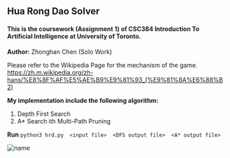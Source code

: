 ## Hua Rong Dao Solver

#### This is the coursework (Assignment 1) of CSC384 Introduction To Artificial Intelligence at University of Toronto.

**Author:** Zhonghan Chen (Solo Work)

Please refer to the Wikipedia Page for the mechanism of the game. \
https://zh.m.wikipedia.org/zh-hans/%E8%8F%AF%E5%AE%B9%E9%81%93_(%E9%81%8A%E6%88%B2)



**My implementation include the following algorithm:**
1. Depth First Search
2. A* Search ith Multi-Path Pruning


**Run**
`python3 hrd.py  <input file>  <DFS output file>  <A* output file>`


![name](http://simonsays-tw.com/web/Klotski/HuaRongDao-1.jpg)
